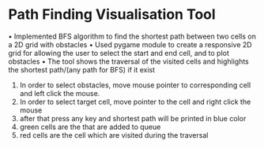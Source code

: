 # Path Finding Visualisation Tool
• Implemented BFS algorithm to find the shortest path between two cells on a 2D grid with obstacles
• Used pygame module to create a responsive 2D grid for allowing the user to select the start and end cell, and to 
 plot obstacles
• The tool shows the traversal of the visited cells and highlights the shortest path/(any path for BFS) if it exist

1) In order to select obstacles, move mouse pointer to corresponding cell and left click the mouse.
2) In order to select target cell, move pointer to the cell and right click the mouse
3) after that press any key and shortest path will be printed in blue color
4) green cells are the that are added to queue
5) red cells are the cell which are visited during the traversal
